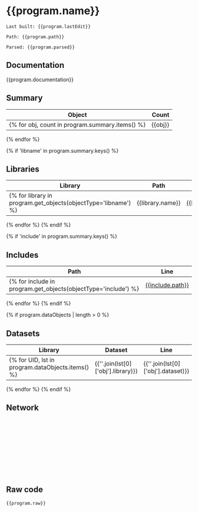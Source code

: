# {{program.name}}
`Last built: {{program.lastEdit}}`

`Path: {{program.path}}`

`Parsed: {{program.parsed}}`

## Documentation

{{program.documentation}}

## Summary 

| Object | Count | 
| --- | ---: | 
{% for obj, count in program.summary.items() %}| {{obj}} | {{count}} |
{% endfor %}

{% if 'libname' in program.summary.keys() %}
## Libraries
| Library | Path | Line | 
| --- | --- | --- |
{% for library in program.get_objects(objectType='libname') %}| {{library.name}} | [{{library.path}}]({{library.path}}) | {{library.start[0]}} |
{% endfor %}
{% endif %}

{% if 'include' in program.summary.keys() %}
## Includes
| Path | Line | 
| --- | --- | 
{% for include in program.get_objects(objectType='include') %}| [{{include.path}}]({{include.uri}}) | {{include.start[0]}} | 
{% endfor %}
{% endif %}

{% if program.dataObjects | length > 0 %}
## Datasets
| Library | Dataset | Line | 
| --- | --- | --- |
{% for UID, lst in program.dataObjects.items() %} | {{''.join(lst[0]['obj'].library)}} | {{''.join(lst[0]['obj'].dataset)}} | {% for ref in lst %} {{ref['start'][0]}}:{{ref['end'][0]}}, {% endfor %} |
{% endfor %}
{% endif %}

## Network 


<script>

$(document).ready(function(){
    createNetworkGraph({{program.networkJSON}},'{{program.name}}Network');
});

</script>

<div><svg id="{{program.name}}Network"></svg></div>

## Raw code 

```sas
{{program.raw}}
```

